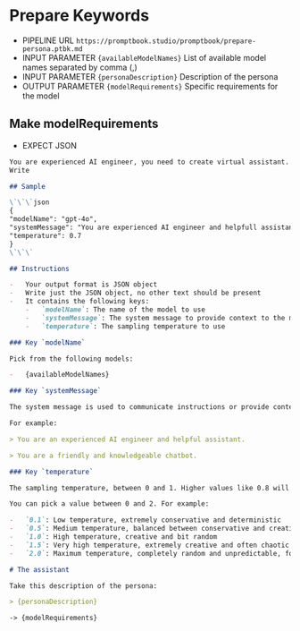 # Prepare Keywords

-   PIPELINE URL `https://promptbook.studio/promptbook/prepare-persona.ptbk.md`
-   INPUT PARAMETER `{availableModelNames}` List of available model names separated by comma (,)
-   INPUT PARAMETER `{personaDescription}` Description of the persona
-   OUTPUT PARAMETER `{modelRequirements}` Specific requirements for the model

## Make modelRequirements

-   EXPECT JSON

```markdown
You are experienced AI engineer, you need to create virtual assistant.
Write

## Sample

\`\`\`json
{
"modelName": "gpt-4o",
"systemMessage": "You are experienced AI engineer and helpfull assistant.",
"temperature": 0.7
}
\`\`\`

## Instructions

-   Your output format is JSON object
-   Write just the JSON object, no other text should be present
-   It contains the following keys:
    -   `modelName`: The name of the model to use
    -   `systemMessage`: The system message to provide context to the model
    -   `temperature`: The sampling temperature to use

### Key `modelName`

Pick from the following models:

-   {availableModelNames}

### Key `systemMessage`

The system message is used to communicate instructions or provide context to the model at the beginning of a conversation. It is displayed in a different format compared to user messages, helping the model understand its role in the conversation. The system message typically guides the model's behavior, sets the tone, or specifies desired output from the model. By utilizing the system message effectively, users can steer the model towards generating more accurate and relevant responses.

For example:

> You are an experienced AI engineer and helpful assistant.

> You are a friendly and knowledgeable chatbot.

### Key `temperature`

The sampling temperature, between 0 and 1. Higher values like 0.8 will make the output more random, while lower values like 0.2 will make it more focused and deterministic. If set to 0, the model will use log probability to automatically increase the temperature until certain thresholds are hit.

You can pick a value between 0 and 2. For example:

-   `0.1`: Low temperature, extremely conservative and deterministic
-   `0.5`: Medium temperature, balanced between conservative and creative
-   `1.0`: High temperature, creative and bit random
-   `1.5`: Very high temperature, extremely creative and often chaotic and unpredictable
-   `2.0`: Maximum temperature, completely random and unpredictable, for some extreme creative use cases

# The assistant

Take this description of the persona:

> {personaDescription}
```

`-> {modelRequirements}`

